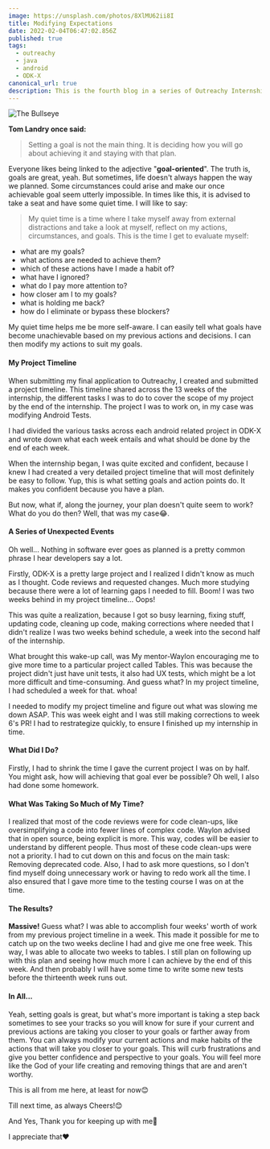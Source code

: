 ```yaml
---
image: https://unsplash.com/photos/8XlMU62ii8I
title: Modifying Expectations
date: 2022-02-04T06:47:02.856Z
published: true
tags:
  - outreachy
  - java
  - android
  - ODK-X
canonical_url: true
description: This is the fourth blog in a series of Outreachy Internship blogs.
---
```

![The Bullseye](/images/uploads/pexels-rodnae-productions-6655713.jpg "Hitting Targets")

**Tom Landry once said:**

> Setting a goal is not the main thing. It is deciding how you will go about achieving it and staying with that plan.

Everyone likes being linked to the adjective "**goal-oriented**". The truth is, goals are great, yeah. But sometimes, life doesn't always happen the way we planned. Some circumstances could arise and make our once achievable goal seem utterly impossible. In times like this, it is advised to take a seat and have some quiet time. I will like to say:

> My quiet time is a time where I take myself away from external distractions and take a look at myself, reflect on my actions, circumstances, and goals. This is the time I get to evaluate myself: 

* what are my goals?
* what actions are needed to achieve them?
* which of these actions have I made a habit of?
* what have I ignored?
* what do I pay more attention to?
* how closer am I to my goals?
* what is holding me back?
* how do I eliminate or bypass these blockers?

My quiet time helps me be more self-aware. I can easily tell what goals have become unachievable based on my previous actions and decisions. I can then modify my actions to suit my goals.

#### My Project Timeline

When submitting my final application to Outreachy, I created and submitted a project timeline. This timeline shared across the 13 weeks of the internship, the different tasks I was to do to cover the scope of my project by the end of the internship. The project I was to work on, in my case was modifying Android Tests. 

I had divided the various tasks across each android related project in ODK-X and wrote down what each week entails and what should be done by the end of each week. 

When the internship began, I was quite excited and confident, because I knew I had created a very detailed project timeline that will most definitely be easy to follow. Yup, this is what setting goals and action points do. It makes you confident because you have a plan.

But now, what if, along the journey, your plan doesn't quite seem to work? What do you do then? Well, that was my case😂.

#### A Series of Unexpected Events

Oh well... Nothing in software ever goes as planned is a pretty common phrase I hear developers say a lot.

Firstly, ODK-X is a pretty large project and I realized I didn't know as much as I thought. Code reviews and requested changes. Much more studying because there were a lot of learning gaps I needed to fill. Boom! I was two weeks behind in my project timeline... Oops!

This was quite a realization, because I got so busy learning, fixing stuff, updating code, cleaning up code, making corrections where needed that I didn't realize I was two weeks behind schedule, a week into the second half of the internship. 

What brought this wake-up call, was My mentor-Waylon encouraging me to give more time to a particular project called Tables. This was because the project didn't just have unit tests, it also had UX tests, which might be a lot more difficult and time-consuming. And guess what? In my project timeline, I had scheduled a week for that. whoa!

I needed to modify my project timeline and figure out what was slowing me down ASAP. This was week eight and I was still making corrections to week 6's PR! I had to restrategize quickly, to ensure I finished up my internship in time.

#### What Did I Do?

Firstly, I had to shrink the time I gave the current project I was on by half. You might ask, how will achieving that goal ever be possible? Oh well, I also had done some homework.

#### What Was Taking So Much of My Time?

I realized that most of the code reviews were for code clean-ups, like oversimplifying a code into fewer lines of complex code. Waylon advised that in open source, being explicit is more. This way, codes will be easier to understand by different people. Thus most of these code clean-ups were not a priority. I had to cut down on this and focus on the main task: Removing deprecated code. Also, I had to ask more questions, so I don't find myself doing unnecessary work or having to redo work all the time. I also ensured that I gave more time to the testing course I was on at the time.

#### The Results?

**Massive!** Guess what? I was able to accomplish four weeks' worth of work from my previous project timeline in a week. This made it possible for me to catch up on the two weeks decline I had and give me one free week. This way, I was able to allocate two weeks to tables. I still plan on following up with this plan and seeing how much more I can achieve by the end of this week. And then probably I will have some time to write some new tests before the thirteenth week runs out.

#### In All...

Yeah, setting goals is great, but what's more important is taking a step back sometimes to see your tracks so you will know for sure if your current and previous actions are taking you closer to your goals or farther away from them. You can always modify your current actions and make habits of the actions that will take you closer to your goals. This will curb frustrations and give you better confidence and perspective to your goals. You will feel more like the God of your life creating and removing things that are and aren't worthy.

This is all from me here, at least for now😊

Till next time, as always Cheers!😊

And Yes, Thank you for keeping up with me🙈

I appreciate that❤️